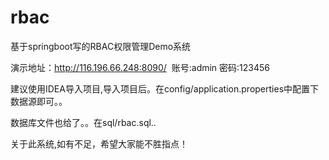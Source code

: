 # rbac
基于springboot写的RBAC权限管理Demo系统

演示地址：http://116.196.66.248:8090/  账号:admin 密码:123456

建议使用IDEA导入项目,导入项目后。在config/application.properties中配置下数据源即可。。

数据库文件也给了。。在sql/rbac.sql..

关于此系统,如有不足，希望大家能不胜指点！
